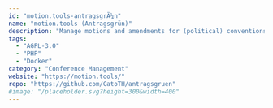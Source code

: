 ```yaml
---
id: "motion.tools-antragsgrÃ¼n"
name: "motion.tools (Antragsgrün)"
description: "Manage motions and amendments for (political) conventions."
tags:
  - "AGPL-3.0"
  - "PHP"
  - "Docker"
category: "Conference Management"
website: "https://motion.tools/"
repo: "https://github.com/CatoTH/antragsgruen"
#image: "/placeholder.svg?height=300&width=400"
---
```


